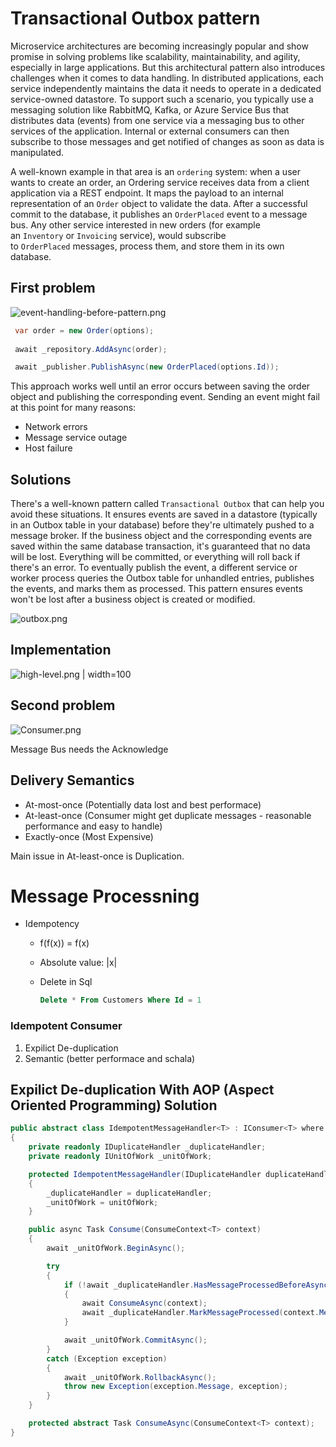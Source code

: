 
# Transactional Outbox pattern

Microservice architectures are becoming increasingly popular and show promise in solving problems like scalability, maintainability, and agility, especially in large applications. But this architectural pattern also introduces challenges when it comes to data handling. In distributed applications, each service independently maintains the data it needs to operate in a dedicated service-owned datastore. To support such a scenario, you typically use a messaging solution like RabbitMQ, Kafka, or Azure Service Bus that distributes data (events) from one service via a messaging bus to other services of the application. Internal or external consumers can then subscribe to those messages and get notified of changes as soon as data is manipulated.


A well-known example in that area is an `ordering` system: when a user wants to create an order, an Ordering service receives data from a client application via a REST endpoint. It maps the payload to an internal representation of an `Order` object to validate the data. After a successful commit to the database, it publishes an `OrderPlaced` event to a message bus. Any other service interested in new orders (for example an `Inventory` or `Invoicing` service), would subscribe to `OrderPlaced` messages, process them, and store them in its own database.


## First problem

![event-handling-before-pattern.png](./docs/event-handling-before-pattern.png)

```c#
 var order = new Order(options);
        
 await _repository.AddAsync(order);

 await _publisher.PublishAsync(new OrderPlaced(options.Id));
```

This approach works well until an error occurs between saving the order object and publishing the corresponding event. Sending an event might fail at this point for many reasons:

- Network errors
- Message service outage
- Host failure

## Solutions

There's a well-known pattern called `Transactional Outbox` that can help you avoid these situations. It ensures events are saved in a datastore (typically in an Outbox table in your database) before they're ultimately pushed to a message broker. If the business object and the corresponding events are saved within the same database transaction, it's guaranteed that no data will be lost. Everything will be committed, or everything will roll back if there's an error. To eventually publish the event, a different service or worker process queries the Outbox table for unhandled entries, publishes the events, and marks them as processed. This pattern ensures events won't be lost after a business object is created or modified.


![outbox.png](./docs/outbox.png)


## Implementation

![high-level.png | width=100](./docs/high-level.png)

## Second problem

![Consumer.png](./docs/Consumer.png)


Message Bus needs the Acknowledge

## Delivery Semantics

- At-most-once (Potentially data lost and best performace)
- At-least-once (Consumer might get duplicate messages - reasonable performance and easy to handle)
- Exactly-once (Most Expensive)

Main issue in At-least-once is Duplication.


# Message Processning

- Idempotency
    - f(f(x)) = f(x)
    - Absolute value: |x|
    - Delete in Sql
        
        ```sql
        Delete * From Customers Where Id = 1
        ```
        

### Idempotent Consumer

 1. Expilict De-duplication
 2. Semantic (better performace and schala)


## Expilict De-duplication With AOP (Aspect Oriented Programming) Solution

```csharp
public abstract class IdempotentMessageHandler<T> : IConsumer<T> where T : DomainEvent
{
    private readonly IDuplicateHandler _duplicateHandler;
    private readonly IUnitOfWork _unitOfWork;

    protected IdempotentMessageHandler(IDuplicateHandler duplicateHandler, IUnitOfWork unitOfWork)
    {
        _duplicateHandler = duplicateHandler;
        _unitOfWork = unitOfWork;
    }

    public async Task Consume(ConsumeContext<T> context)
    {
        await _unitOfWork.BeginAsync();

        try
        {
            if (!await _duplicateHandler.HasMessageProcessedBeforeAsync(context.Message.EventId))
            {
                await ConsumeAsync(context);
                await _duplicateHandler.MarkMessageProcessed(context.Message.EventId);
            }

            await _unitOfWork.CommitAsync();
        }
        catch (Exception exception)
        {
            await _unitOfWork.RollbackAsync();
            throw new Exception(exception.Message, exception);
        }
    }

    protected abstract Task ConsumeAsync(ConsumeContext<T> context);
}
```
